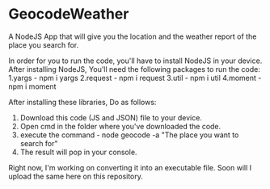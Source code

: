 # GeocodeWeather
A NodeJS App that will give you the location and the weather report of the place you search for.

In order for you to run the code, you'll have to install NodeJS in your device.
After installing NodeJS,
You'll need the following packages to run the code:
1.yargs - npm i yargs 
2.request - npm i request 
3.util - npm i util 
4.moment - npm i moment 

After installing these libraries, Do as follows:

1. Download this code (JS and JSON) file to your device.
2. Open cmd in the folder where you've downloaded the code.
3. execute the command - node geocode -a "The place you want to search for"
4. The result will pop in your console.

Right now, I'm working on converting it into an executable file.
Soon will I upload the same here on this repository.
